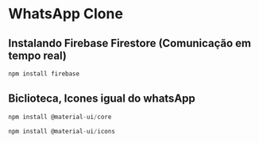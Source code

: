 # WhatsApp Clone

## Instalando Firebase Firestore (Comunicação em tempo real)

```js
npm install firebase
```

## Biclioteca, Icones igual do whatsApp

```js
npm install @material-ui/core
```

```js
npm install @material-ui/icons
```
